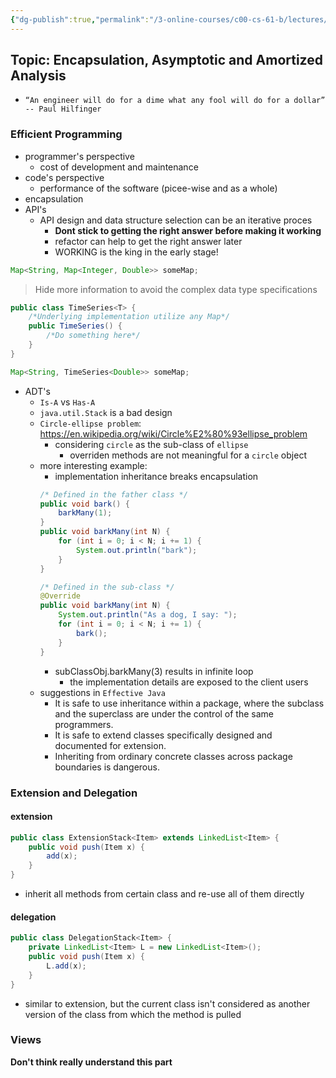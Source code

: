 ```yaml
---
{"dg-publish":true,"permalink":"/3-online-courses/c00-cs-61-b/lectures/cs-61-b-2018-spring-learning-notes-chapter-08/","noteIcon":"","created":"2024-01-31T22:49:21.435+01:00","updated":"2024-02-01T12:08:05.427+01:00"}
---
```


## Topic: Encapsulation, Asymptotic and Amortized Analysis

- `“An engineer will do for a dime what any fool will do for a dollar” -- Paul Hilfinger`

### Efficient Programming
- programmer's perspective
    - cost of development and maintenance
- code's perspective
    - performance of the software (picee-wise and as a whole)
- encapsulation
- API's
    - API design and data structure selection can be an iterative proces
        - **Dont stick to getting the right answer before making it working**
        - refactor can help to get the right answer later
        - WORKING is the king in the early stage!
```java
Map<String, Map<Integer, Double>> someMap;
```
> Hide more information to avoid the complex data type specifications

```java
public class TimeSeries<T> {
    /*Underlying implementation utilize any Map*/
    public TimeSeries() {
        /*Do something here*/
    }
}

Map<String, TimeSeries<Double>> someMap;
```
- ADT's
    - `Is-A` vs `Has-A`
    - `java.util.Stack` is a bad design
    - `Circle-ellipse problem`: https://en.wikipedia.org/wiki/Circle%E2%80%93ellipse_problem
        - considering `circle` as the sub-class of `ellipse`
            - overriden methods are not meaningful for a `circle` object
    - more interesting example:
        - implementation inheritance breaks encapsulation
        ```java
        /* Defined in the father class */
        public void bark() {
            barkMany(1);
        }
        public void barkMany(int N) {
            for (int i = 0; i < N; i += 1) {
                System.out.println("bark");  
            }
        }

        /* Defined in the sub-class */
        @Override
        public void barkMany(int N) {
            System.out.println("As a dog, I say: ");
            for (int i = 0; i < N; i += 1) {
                bark();
            }
        }
        ```
        - subClassObj.barkMany(3) results in infinite loop
            - the implementation details are exposed to the client users
    - suggestions in `Effective Java`
        - It is safe to use inheritance within a package, where the subclass and the superclass are under the control   of the same programmers.
        - It is safe to extend classes specifically designed and documented for extension.
        - Inheriting from ordinary concrete classes across package boundaries is dangerous.


### Extension and Delegation
#### extension
```java
public class ExtensionStack<Item> extends LinkedList<Item> {
    public void push(Item x) {
        add(x);
    }
}
```
- inherit all methods from certain class and re-use all of them directly


#### delegation
```java
public class DelegationStack<Item> {
    private LinkedList<Item> L = new LinkedList<Item>();
    public void push(Item x) {
        L.add(x);
    }
}
```
- similar to extension, but the current class isn't considered as another version of the class from which the method is pulled 

### Views
**Don't think really understand this part**